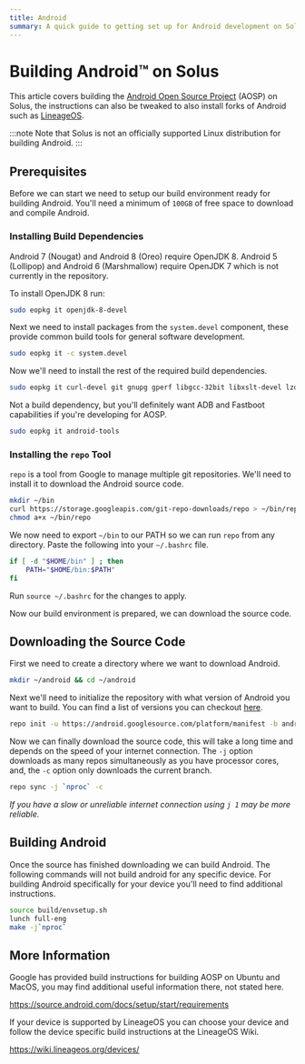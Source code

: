 ```yaml
---
title: Android
summary: A quick guide to getting set up for Android development on Solus
---
```


# Building Android™ on Solus

This article covers building the [Android Open Source Project](https://source.android.com/) (AOSP) on Solus, the instructions can also be tweaked to also install forks of Android such as [LineageOS](https://lineageos.org/).

:::note
Note that Solus is not an officially supported Linux distribution for building Android.
:::

## Prerequisites

Before we can start we need to setup our build environment ready for building Android. You'll need a minimum of `100GB` of free space to download and compile Android.

### Installing Build Dependencies

Android 7 (Nougat) and Android 8 (Oreo) require OpenJDK 8. Android 5 (Lollipop) and Android 6 (Marshmallow) require OpenJDK 7 which is not currently in the repository.

To install OpenJDK 8 run:

```bash
sudo eopkg it openjdk-8-devel
```

Next we need to install packages from the `system.devel` component, these provide common build tools for general software development.

```bash
sudo eopkg it -c system.devel
```

Now we'll need to install the rest of the required build dependencies.

```bash
sudo eopkg it curl-devel git gnupg gperf libgcc-32bit libxslt-devel lzop ncurses-32bit-devel ncurses-devel readline-32bit-devel rsync schedtool sdl1-devel squashfs-tools unzip vboot-utils vim wxwidgets-devel zip zlib-32bit-devel
```

Not a build dependency, but you'll definitely want ADB and Fastboot capabilities if you're developing for AOSP.

```bash
sudo eopkg it android-tools
```

### Installing the `repo` Tool

`repo` is a tool from Google to manage multiple git repositories. We'll need to install it to download the Android source code.

```bash
mkdir ~/bin
curl https://storage.googleapis.com/git-repo-downloads/repo > ~/bin/repo
chmod a+x ~/bin/repo
```

We now need to export `~/bin` to our PATH so we can run `repo` from any directory. Paste the following into your `~/.bashrc` file.

```bash
if [ -d "$HOME/bin" ] ; then
    PATH="$HOME/bin:$PATH"
fi
```

Run `source ~/.bashrc` for the changes to apply.

Now our build environment is prepared, we can download the source code.

## Downloading the Source Code

First we need to create a directory where we want to download Android.

```bash
mkdir ~/android && cd ~/android
```

Next we'll need to initialize the repository with what version of Android you want to build. You can find a list of versions you can checkout [here](https://source.android.com/source/build-numbers#source-code-tags-and-builds).

```bash
repo init -u https://android.googlesource.com/platform/manifest -b android-8.0.0_r34
```

Now we can finally download the source code, this will take a long time and depends on the speed of your internet connection. The `-j` option downloads as many repos simultaneously as you have processor cores, and, the `-c` option only downloads the current branch.

```bash
repo sync -j `nproc` -c
```

_If you have a slow or unreliable internet connection using `j 1` may be more reliable._

## Building Android

Once the source has finished downloading we can build Android. The following commands will not build android for any specific device. For building Android specifically for your device you'll need to find additional instructions.

```bash
source build/envsetup.sh
lunch full-eng
make -j`nproc`
```

## More Information

Google has provided build instructions for building AOSP on Ubuntu and MacOS, you may find additional useful information there, not stated here.

https://source.android.com/docs/setup/start/requirements

If your device is supported by LineageOS you can choose your device and follow the device specific build instructions at the LineageOS Wiki.

https://wiki.lineageos.org/devices/
